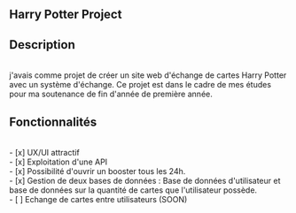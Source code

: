 ## Harry Potter Project

## Description
<br />
  j'avais comme projet de créer un site web d'échange de cartes Harry Potter avec un système d'échange. Ce projet est dans le cadre de mes études pour ma soutenance de fin d'année de première année.
<br />

## Fonctionnalités

<br/>
- [x] UX/UI attractif
<br />
- [x] Exploitation d'une API
<br />
- [x] Possibilité d'ouvrir un booster tous les 24h.
<br />
- [x] Gestion de deux bases de données : Base de données d'utilisateur et base de données sur la quantité de cartes que l'utilisateur possède.
<br />
- [ ] Echange de cartes entre utilisateurs (SOON)

